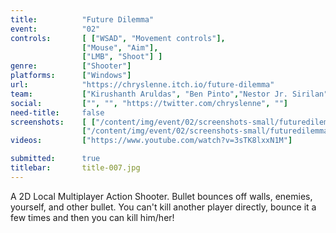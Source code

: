 ```yaml
---
title:          "Future Dilemma"
event:          "02"
controls:       [ ["WSAD", "Movement controls"],
                ["Mouse", "Aim"],
                ["LMB", "Shoot"] ]
genre:          ["Shooter"]
platforms:      ["Windows"]
url:            "https://chryslenne.itch.io/future-dilemma"
team:           ["Kirushanth Aruldas", "Ben Pinto","Nestor Jr. Sirilan", ""]
social:         ["", "", "https://twitter.com/chryslenne", ""]
need-title:     false
screenshots:    [ ["/content/img/event/02/screenshots-small/futuredilemma-000.jpg", "/content/img/event/02/screenshots/futuredilemma-000.jpg"],
                ["/content/img/event/02/screenshots-small/futuredilemma-001.jpg", "/content/img/event/02/screenshots/futuredilemma-001.jpg"] ]
videos:         ["https://www.youtube.com/watch?v=3sTK8lxxN1M"]

submitted:      true
titlebar:       title-007.jpg
---
```

A 2D Local Multiplayer Action Shooter. Bullet bounces off walls, enemies, yourself, and other bullet. You can't kill another player directly, bounce it a few times and then you can kill him/her!